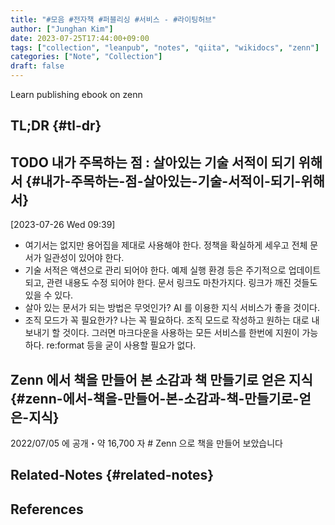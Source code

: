 ```yaml
---
title: "#모음 #전자책 #퍼블리싱 #서비스 - #라이팅허브"
author: ["Junghan Kim"]
date: 2023-07-25T17:44:00+09:00
tags: ["collection", "leanpub", "notes", "qiita", "wikidocs", "zenn"]
categories: ["Note", "Collection"]
draft: false
---
```


Learn publishing ebook on zenn


## TL;DR {#tl-dr}


## <span class="org-todo todo TODO">TODO</span> 내가 주목하는 점 : 살아있는 기술 서적이 되기 위해서 {#내가-주목하는-점-살아있는-기술-서적이-되기-위해서}

<span class="timestamp-wrapper"><span class="timestamp">[2023-07-26 Wed 09:39]</span></span>

-   여기서는 없지만 용어집을 제대로 사용해야 한다. 정책을 확실하게 세우고 전체 문서가 일관성이 있어야 한다.
-   기술 서적은 액션으로 관리 되어야 한다. 예제 실행 환경 등은 주기적으로 업데이트 되고, 관련 내용도 수정 되어야 한다. 문서 링크도 마찬가지다. 링크가 깨진 것들도 있을 수 있다.
-   살아 있는 문서가 되는 방법은 무엇인가? AI 를 이용한 지식 서비스가 좋을 것이다.
-   조직 모드가 꼭 필요한가? 나는 꼭 필요하다. 조직 모드로 작성하고 원하는 대로 내보내기 할 것이다. 그러면 마크다운을 사용하는 모든 서비스를 한번에 지원이 가능하다. re:format 등을 굳이 사용할 필요가 없다.


## Zenn 에서 책을 만들어 본 소감과 책 만들기로 얻은 지식 {#zenn-에서-책을-만들어-본-소감과-책-만들기로-얻은-지식}

2022/07/05 에 공개・약 16,700 자 # Zenn 으로 책을 만들어 보았습니다


## Related-Notes {#related-notes}

## References

<style>.csl-entry{text-indent: -1.5em; margin-left: 1.5em;}</style><div class="csl-bib-body">
</div>
